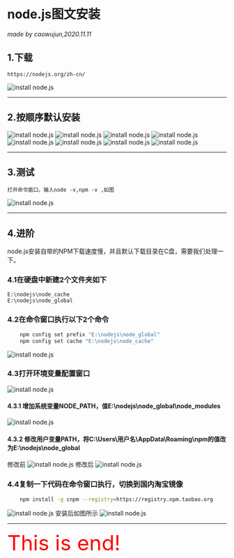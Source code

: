 # **node.js图文安装**
 

_made by caowujun,2020.11.11_
## **1.下载**   
    https://nodejs.org/zh-cn/
 ![install node.js](https://raw.githubusercontent.com/P0164442/md/main/images/nodejs/1.png)

---
## **2.按顺序默认安装**

 ![install node.js](https://raw.githubusercontent.com/P0164442/md/main/images/nodejs/2.png)
 ![install node.js](https://raw.githubusercontent.com/P0164442/md/main/images/nodejs/3.png)
 ![install node.js](https://raw.githubusercontent.com/P0164442/md/main/images/nodejs/4.png)
 ![install node.js](https://raw.githubusercontent.com/P0164442/md/main/images/nodejs/5.png)
 ![install node.js](https://raw.githubusercontent.com/P0164442/md/main/images/nodejs/6.png)
 ![install node.js](https://raw.githubusercontent.com/P0164442/md/main/images/nodejs/7.png)
 ![install node.js](https://raw.githubusercontent.com/P0164442/md/main/images/nodejs/8.png)
 ![install node.js](https://raw.githubusercontent.com/P0164442/md/main/images/nodejs/9.png)

---
## **3.测试**
    打开命令窗口，输入node -v,npm -v ,如图
 ![install node.js](https://raw.githubusercontent.com/P0164442/md/main/images/nodejs/10.png)

---
## **4.进阶**
node.js安装自带的NPM下载速度慢，并且默认下载目录在C盘，需要我们处理一下。


### **4.1在硬盘中新建2个文件夹如下**
    E:\nodejs\node_cache
    E:\nodejs\node_global
### **4.2在命令窗口执行以下2个命令**
```bash
    npm config set prefix "E:\nodejs\node_global"
    npm config set cache "E:\nodejs\node_cache"
```
 ![install node.js](https://raw.githubusercontent.com/P0164442/md/main/images/nodejs/13.png)
    
### **4.3打开环境变量配置窗口**
 ![install node.js](/images/nodejs/14.png)
#### **4.3.1 增加系统变量NODE_PATH，值E:\nodejs\node_global\node_modules**
 ![install node.js](https://raw.githubusercontent.com/P0164442/md/main/images/nodejs/15.png)
    
#### **4.3.2 修改用户变量PATH，将C:\Users\用户名\AppData\Roaming\npm的值改为E:\nodejs\node_global**
修改前
 ![install node.js](https://raw.githubusercontent.com/P0164442/md/main/images/nodejs/16.png)
修改后
 ![install node.js](https://raw.githubusercontent.com/P0164442/md/main/images/nodejs/17.png)

### **4.4复制一下代码在命令窗口执行，切换到国内淘宝镜像**
```bash
    npm install -g cnpm --registry=https://registry.npm.taobao.org
```

 ![install node.js](https://raw.githubusercontent.com/P0164442/md/main/images/nodejs/11.png)
安装后如图所示
 ![install node.js](https://raw.githubusercontent.com/P0164442/md/main/images/nodejs/12.png)

---
<font color=red size=38>This is end!</font>